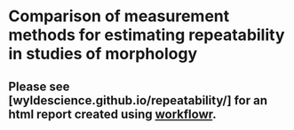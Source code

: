 # Comparison of measurement methods for estimating repeatability in studies of morphology

## Please see [wyldescience.github.io/repeatability/] for an html report created using [workflowr][].

[workflowr]: https://github.com/jdblischak/workflowr
